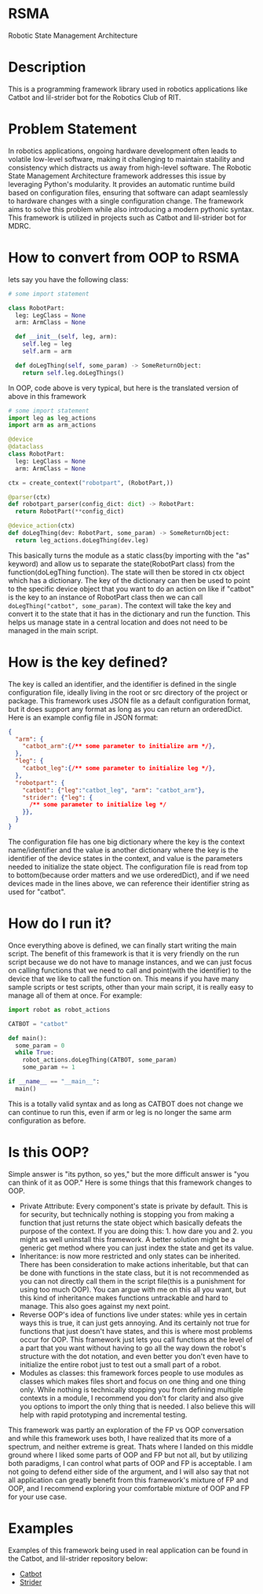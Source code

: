 # RSMA
Robotic State Management Architecture

# Description
This is a programming framework library used in robotics applications like Catbot and lil-strider bot for the Robotics Club of RIT.

# Problem Statement
In robotics applications, ongoing hardware development often leads to volatile low-level software, making it challenging to maintain stability and consistency which distracts us away from high-level software. The Robotic State Management Architecture framework addresses this issue by leveraging Python's modularity. It provides an automatic runtime build based on configuration files, ensuring that software can adapt seamlessly to hardware changes with a single configuration change. The framework aims to solve this problem while also introducing a modern pythonic syntax. This framework is utilized in projects such as Catbot and lil-strider bot for MDRC.

# How to convert from OOP to RSMA
lets say you have the following class:
```py
# some import statement

class RobotPart:
  leg: LegClass = None
  arm: ArmClass = None

  def __init__(self, leg, arm):
    self.leg = leg
    self.arm = arm

  def doLegThing(self, some_param) -> SomeReturnObject:
    return self.leg.doLegThings()
```

In OOP, code above is very typical, but here is the translated version of above in this framework

```py
# some import statement
import leg as leg_actions 
import arm as arm_actions

@device
@dataclass
class RobotPart:
  leg: LegClass = None
  arm: ArmClass = None

ctx = create_context("robotpart", (RobotPart,))

@parser(ctx)
def robotpart_parser(config_dict: dict) -> RobotPart:
  return RobotPart(**config_dict)

@device_action(ctx)
def doLegThing(dev: RobotPart, some_param) -> SomeReturnObject:
  return leg_actions.doLegThing(dev.leg)
```
This basically turns the module as a static class(by importing with the "as" keyword) and allow us to separate the state(RobotPart class) from the function(doLegThing function). The state will then be stored in ctx object which has a dictionary. The key of the dictionary can then be used to point to the specific device object that you want to do an action on like if "catbot" is the key to an instance of RobotPart class then we can call `doLegThing("catbot", some_param)`. The context will take the key and convert it to the state that it has in the dictionary and run the function. This helps us manage state in a central location and does not need to be managed in the main script.

# How is the key defined?
The key is called an identifier, and the identifier is defined in the single configuration file, ideally living in the root or src directory of the project or package. This framework uses JSON file as a default configuration format, but it does support any format as long as you can return an orderedDict. Here is an example config file in JSON format:
```json
{
  "arm": {
    "catbot_arm":{/** some parameter to initialize arm */},
  },
  "leg": {
    "catbot_leg":{/** some parameter to initialize leg */},
  },
  "robotpart": {
    "catbot": {"leg":"catbot_leg", "arm": "catbot_arm"},
    "strider": {"leg": {
      /** some parameter to initialize leg */
    }},
  }
}
```
The configuration file has one big dictionary where the key is the context name/identifier and the value is another dictionary where the key is the identifier of the device states in the context, and value is the parameters needed to initialize the state object.
The configuration file is read from top to bottom(because order matters and we use orderedDict), and if we need devices made in the lines above, we can reference their identifier string as used for "catbot".

# How do I run it?
Once everything above is defined, we can finally start writing the main script. The benefit of this framework is that it is very friendly on the run script because we do not have to manage instances, and we can just focus on calling functions that we need to call and point(with the identifier) to the device that we like to call the function on. This means if you have many sample scripts or test scripts, other than your main script, it is really easy to manage all of them at once. For example:
```py
import robot as robot_actions

CATBOT = "catbot"

def main():
  some_param = 0
  while True:
    robot_actions.doLegThing(CATBOT, some_param)
    some_param += 1

if __name__ == "__main__":
  main()
```
This is a totally valid syntax and as long as CATBOT does not change we can continue to run this, even if arm or leg is no longer the same arm configuration as before.

# Is this OOP?
Simple answer is "its python, so yes," but the more difficult answer is "you can think of it as OOP." Here is some things that this framework changes to OOP.
* Private Attribute: Every component's state is private by default. This is for security, but technically nothing is stopping you from making a function that just returns the state object which basically defeats the purpose of the context. If you are doing this: 1. how dare you and 2. you might as well uninstall this framework. A better solution might be a generic get method where you can just index the state and get its value.
* Inheritance: is now more restricted and only states can be inherited. There has been consideration to make actions inheritable, but that can be done with functions in the state class, but it is not recommended as you can not directly call them in the script file(this is a punishment for using too much OOP). You can argue with me on this all you want, but this kind of inheritance makes functions untrackable and hard to manage. This also goes against my next point.
* Reverse OOP's idea of functions live under states: while yes in certain ways this is true, it can just gets annoying. And its certainly not true for functions that just doesn't have states, and this is where most problems occur for OOP. This framework just lets you call functions at the level of a part that you want without having to go all the way down the robot's structure with the dot notation, and even better you don't even have to initialize the entire robot just to test out a small part of a robot.
* Modules as classes: this framework forces people to use modules as classes which makes files short and focus on one thing and one thing only. While nothing is technically stopping you from defining multiple contexts in a module, I recommend you don't for clarity and also give you options to import the only thing that is needed. I also believe this will help with rapid prototyping and incremental testing.

This framework was partly an exploration of the FP vs OOP conversation and while this framework uses both, I have realized that its more of a spectrum, and neither extreme is great. Thats where I landed on this middle ground where I liked some parts of OOP and FP but not all, but by utilizing both paradigms, I can control what parts of OOP and FP is acceptable. I am not going to defend either side of the argument, and I will also say that not all application can greatly benefit from this framework's mixture of FP and OOP, and I recommend exploring your comfortable mixture of OOP and FP for your use case. 

# Examples
Examples of this framework being used in real application can be found in the Catbot, and lil-strider repository below:
- [Catbot](https://github.com/RIT-MDRC/Catbot)
- [Strider](https://github.com/RIT-MDRC/lil-strider)